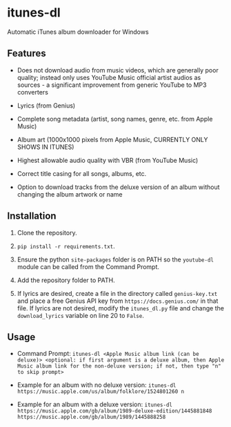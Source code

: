 # itunes-dl

Automatic iTunes album downloader for Windows

## Features

* Does not download audio from music videos, which are generally poor quality; instead only uses YouTube Music official artist audios as sources - a significant improvement from generic YouTube to MP3 converters

* Lyrics (from Genius)

* Complete song metadata (artist, song names, genre, etc. from Apple Music)

* Album art (1000x1000 pixels from Apple Music, CURRENTLY ONLY SHOWS IN ITUNES)

* Highest allowable audio quality with VBR (from YouTube Music)

* Correct title casing for all songs, albums, etc.

* Option to download tracks from the deluxe version of an album without changing the album artwork or name

## Installation

1. Clone the repository.

2. `pip install -r requirements.txt`.

3. Ensure the python `site-packages` folder is on PATH so the `youtube-dl` module can be called from the Command Prompt.

4. Add the repository folder to PATH.

5. If lyrics are desired, create a file in the directory called `genius-key.txt` and place a free Genius API key from `https://docs.genius.com/` in that file. If lyrics are not desired, modify the `itunes_dl.py` file and change the `download_lyrics` variable on line 20 to `False`.

## Usage

* Command Prompt: `itunes-dl <Apple Music album link (can be deluxe)> <optional: if first argument is a deluxe album, then Apple Music album link for the non-deluxe version; if not, then type "n" to skip prompt>`

* Example for an album with no deluxe version: `itunes-dl https://music.apple.com/us/album/folklore/1524801260 n`

* Example for an album with a deluxe version: `itunes-dl https://music.apple.com/gb/album/1989-deluxe-edition/1445881848 https://music.apple.com/gb/album/1989/1445888258`
